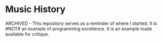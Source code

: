 # Music History
ARCHIVED - This repository serves as a reminder of where I started. It is #NOT# an example of programming excellence. It is an example made available for critique.

